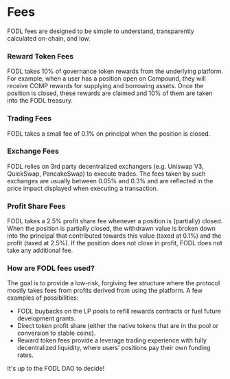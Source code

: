 # Fees

FODL fees are designed to be simple to understand, transparently calculated on-chain, and low.&#x20;

### **Reward Token Fees**&#x20;

FODL takes 10% of governance token rewards from the underlying platform. For example, when a user has a position open on Compound, they will receive COMP rewards for supplying and borrowing assets. Once the position is closed, these rewards are claimed and 10% of them are taken into the FODL treasury.&#x20;

### **Trading Fees**&#x20;

FODL takes a small fee of 0.1% on principal when the position is closed.&#x20;

### **Exchange Fees**&#x20;

FODL relies on 3rd party decentralized exchangers (e.g. Uniswap V3, QuickSwap, PancakeSwap) to execute trades. The fees taken by such exchanges are usually between 0.05% and 0.3% and are reflected in the price impact displayed when executing a transaction.&#x20;

### **Profit Share Fees**&#x20;

FODL takes a 2.5% profit share fee whenever a position is (partially) closed. When the position is partially closed, the withdrawn value is broken down into the principal that contributed towards this value (taxed at 0.1%) and the profit (taxed at 2.5%). If the position does not close in profit, FODL does not take any additional fee.

### **How are FODL fees used?**&#x20;

The goal is to provide a low-risk, forgiving fee structure where the protocol mostly takes fees from profits derived from using the platform. A few examples of possibilities:&#x20;

* FODL buybacks on the LP pools to refill rewards contracts or fuel future development grants.&#x20;
* Direct token profit share (either the native tokens that are in the pool or conversion to stable coins).&#x20;
* Reward token fees provide a leverage trading experience with fully decentralized liquidity, where users’ positions pay their own funding rates.

It's up to the FODL DAO to decide!

